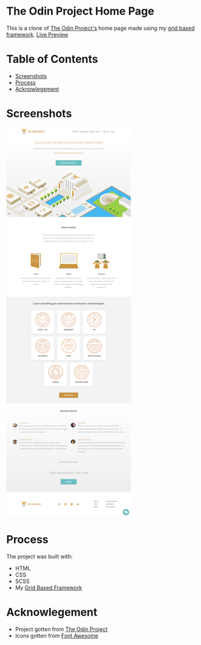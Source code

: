# The Odin Project Home Page
This is a clone of [The Odin Project's](https://theodinproject.com/home) home page made using my  [grid based framework](https://github.com/peter-abah/grid-framework.git).
[Live Preview](https://peter-abah.github.io/odin-home-page)

# Table of Contents
- [Screenshots](#screenshots)
- [Process](#process)
- [Acknowlegement](#acknowlegement)

# Screenshots
![Desktop screenshot](images/screenshot-desktop.png "Optional title")

# Process
The project was built with:
- HTML
- CSS
- SCSS
- My [Grid Based Framework](https://github.com/peter-abah/grid-framework.git)

# Acknowlegement
- Project gotten from [The Odin Project](https://www.theodinproject.com/paths/full-stack-ruby-on-rails/courses/html-and-css/lessons/design-your-own-grid-based-framework)
- Icons gotten from [Font Awesome](https://fontawesome.com)
